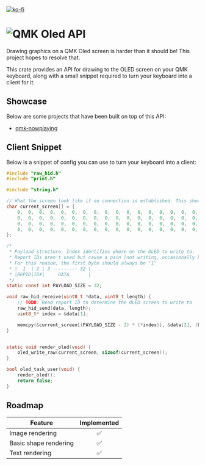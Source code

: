 [![ko-fi](https://ko-fi.com/img/githubbutton_sm.svg)](https://ko-fi.com/A0A1EB7YD)

# ![QMK Oled API](https://user-images.githubusercontent.com/24723950/183790643-aa12642c-0f83-4545-844e-621f3601720d.png)

Drawing graphics on a QMK Oled screen is harder than it should be! This project hopes to resolve that.

This crate provides an API for drawing to the OLED screen on your QMK keyboard, along with a small snippet required to turn your keyboard into a client for it.

## Showcase

Below are some projects that have been built on top of this API:

- [qmk-nowplaying](https://github.com/dob9601/qmk-nowplaying)

## Client Snippet

Below is a snippet of config you can use to turn your keyboard into a client:
```c
#include "raw_hid.h"
#include "print.h"

#include "string.h"

// What the screen look like if no connection is established. This shows a "No connection" message
char current_screen[] = {
    0,  0,  0,  0,  0,  0,  0,  0,  0,  0,  0,  0,  0,  0,  0,  0,  0,  0,  0,  0,  0,  0,  0,  0,  0,  0,  0,  0,  0,  0,  0,  0,  0,  0,  0,  0,  0,  0,  0,  0,  0,  0,  0,  0,  0, 56, 68,  4,  4,  4,  4,  4, 68, 56,  0,  0,  0,  0,  0,  0,  0,  0,  0,  0,  0,  0,  0,  0,  0,  0,  0,  0,  0,  0,  0,  0,  0,  0,  0,  0,  0,  0,  0,  0,  0,  0,  0,  0,  0,  0,  0,  0,  0,128,128,  0, 48,248,240,224,128,  0,  0,  0,  0,  0,  0,  0,  0,  0,  0,  0,  0,  0,  0,  0,  0,  0,  0,  0,  0,  0,  0,  0,  0,  0,  0,  0,
    0,  0,  0,  0,  0,  0,  0,  0,  0,  0,  0,  0,  0,  0,  0,  0,  0,  0,  0,  0,  0,  0,  0,  0,  0,  0,  0,  0,  0,  0,  0,  0,  0,  0,  0,  0,  0,  0,  0,  0,  0,  0,  0,  0,  0, 78, 81, 81, 81, 81, 81,206,  0,  0,  0,  0,  0,  0,  0,  0,136,200,200,136,168,168,152,152,136,  0,  0,  0,  0,  0,  0,  0,  0,  0,  0,  0,  0,  0,  0,  0,  0,129,195,  6, 12,156, 56,112,195,135,255,254,252,192,  3, 31,255,254,240,  0,  0,  0,  0,  0,  0,  0,  0,  0,  0,  0,  0,  0,  0,  0,  0,  0,  0,  0,  0,  0,  0,  0,  0,  0, 
    0,  0,  0,  0,  0,  0,  0,  0,  0,  0,  0,  0,  0,  0,  0,  0,  0,  0,  0,  0,  0,  0,  0,  0,  0,  0,  0,  0,  0,  0,  0,  0,  0,  0,  0,  0,  0,  0,  0,  0,  0,  0,  0,  0,  0, 20, 20, 20, 20, 20, 20,243,  0,  0,  0,  0,  0,  0,  0,  0, 28, 34, 34, 34, 34, 34, 28,  0,  0,  0,  0,  0,  0,  0,  0,  0,  0,  0,  0,  0,  0,  0,  0,  0,  0,  1,  3,  0,  8, 31, 31, 14,192,241,243,103, 15, 31, 48,120,255,255, 15,  0,  0,  0,  0,  0,  0,  0,  0,  0,  0,  0,  0,  0,  0,  0,  0,  0,  0,  0,  0,  0,  0,  0,  0,  0, 
    0,  0,  0,  0,  0,  0,  0,  0,  0,  0,  0,  0,  0,  0,  0,  0,  0,  0,  0,  0,  0,  0,  0,  0,  0,  0,  0,  0,  0,  0,  0,  0,  0,  0,  0,  0,  0,  0,  0,  0,  0,  0,  0,  0,  0, 25, 25,  1,  1,  1,  1,  0,  0,  0,  0,  0,  0,  0,  0,  0,  0,  0,  0,  0,  0,  0,  0,  0,  0,  0,  0,  0,  0,  0,  0,  0,  0,  0,  0,  0,  0,  0,  0,  0,  0,  0,  0,  0,  0,  0,  0,  0,  0,  1,  1,  0, 14, 31, 15,  6,  0,  1,  3,  6,  0,  0,  0,  0,  0,  0,  0,  0,  0,  0,  0,  0,  0,  0,  0,  0,  0,  0,  0,  0,  0,  0,  0,  0,
};

/*
 * Payload structure. Index identifies where on the OLED to write to. 
 * Report IDs aren't used but cause a pain (not writing, occasionally being stripped off etc.)
 * For this reason, the first byte should always be "1"
 * |  1  | 2 | 3 --------- 32 |
 * |REPID|IDX|     DATA       |
 */
static const int PAYLOAD_SIZE = 32;

void raw_hid_receive(uint8_t *data, uint8_t length) {
    // TODO: Read report ID to determine the OLED screen to write to
    raw_hid_send(data, length);
    uint8_t* index = &data[1];

    memcpy(&current_screen[(PAYLOAD_SIZE - 2) * (*index)], &data[2], (PAYLOAD_SIZE - 2));
}


static void render_oled(void) {
    oled_write_raw(current_screen, sizeof(current_screen));
}

bool oled_task_user(void) {
    render_oled();
    return false;
}
```


## Roadmap

| Feature               | Implemented |
| ---------------       | :---------: |
| Image rendering       |     ✅      |
| Basic shape rendering |     ✅      |
| Text rendering        |     ✅      |

